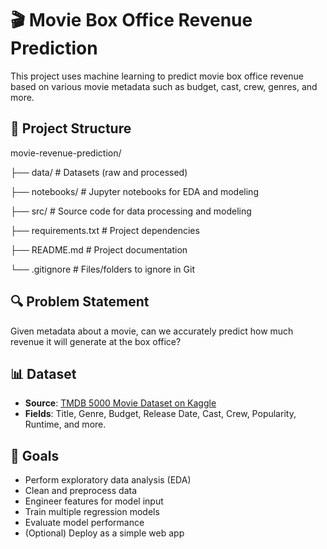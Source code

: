 # 🎬 Movie Box Office Revenue Prediction

This project uses machine learning to predict movie box office revenue based on various movie metadata such as budget, cast, crew, genres, and more.

## 📂 Project Structure
movie-revenue-prediction/ 

├── data/ # Datasets (raw and processed)

├── notebooks/ # Jupyter notebooks for EDA and modeling

├── src/ # Source code for data processing and modeling 

├── requirements.txt # Project dependencies 

├── README.md # Project documentation 

└── .gitignore # Files/folders to ignore in Git

## 🔍 Problem Statement

Given metadata about a movie, can we accurately predict how much revenue it will generate at the box office?

## 📊 Dataset

- **Source**: [TMDB 5000 Movie Dataset on Kaggle](https://www.kaggle.com/datasets/tmdb/tmdb-movie-metadata)
- **Fields**: Title, Genre, Budget, Release Date, Cast, Crew, Popularity, Runtime, and more.

## 📌 Goals

- Perform exploratory data analysis (EDA)
- Clean and preprocess data
- Engineer features for model input
- Train multiple regression models
- Evaluate model performance
- (Optional) Deploy as a simple web app
